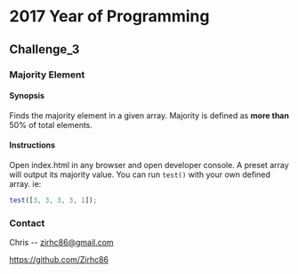 # 2017 Year of Programming
## Challenge_3
### Majority Element
#### Synopsis
Finds the majority element in a given array. Majority is 
defined as **more than** 50% of total elements.

#### Instructions
Open index.html in any browser and open developer console.
A preset array will output its majority value.
You can run `test()` with your own defined array. ie:
```javascript
test([3, 3, 3, 3, 1]);
```

### Contact
Chris -- zirhc86@gmail.com

https://github.com/Zirhc86